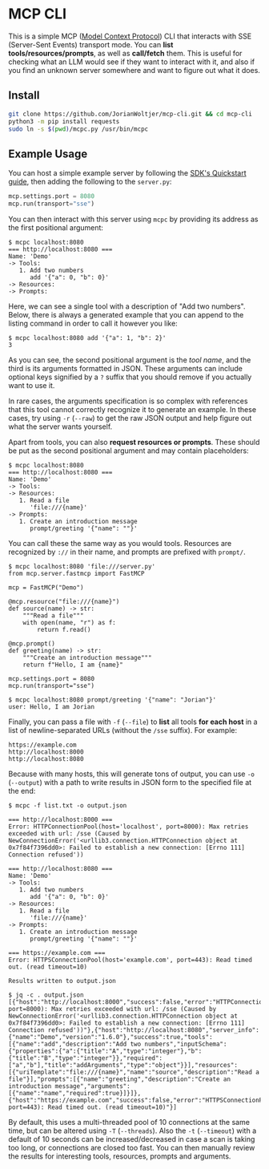 # MCP CLI

This is a simple MCP ([Model Context Protocol](https://modelcontextprotocol.io/introduction)) CLI that interacts with SSE (Server-Sent Events) transport mode. You can **list tools/resources/prompts**, as well as **call/fetch** them. This is useful for checking what an LLM would see if they want to interact with it, and also if you find an unknown server somewhere and want to figure out what it does.

## Install

```sh
git clone https://github.com/JorianWoltjer/mcp-cli.git && cd mcp-cli
python3 -m pip install requests
sudo ln -s $(pwd)/mcpc.py /usr/bin/mcpc
```

## Example Usage

You can host a simple example server by following the [SDK's Quickstart guide](https://github.com/modelcontextprotocol/python-sdk?tab=readme-ov-file#quickstart), then adding the following to the `server.py`:

```py
mcp.settings.port = 8080
mcp.run(transport="sse")
```

You can then interact with this server using `mcpc` by providing its address as the first positional argument:

```shell
$ mcpc localhost:8080
=== http://localhost:8080 ===
Name: 'Demo'
-> Tools:
   1. Add two numbers
      add '{"a": 0, "b": 0}'
-> Resources:
-> Prompts:
```

Here, we can see a single tool with a description of "Add two numbers". Below, there is always a generated example that you can append to the listing command in order to call it however you like:

```shell
$ mcpc localhost:8080 add '{"a": 1, "b": 2}'
3
```

As you can see, the second positional argument is the *tool name*, and the third is its arguments formatted in JSON. These arguments can include optional keys signified by a `?` suffix that you should remove if you actually want to use it.

In rare cases, the arguments specification is so complex with references that this tool cannot correctly recognize it to generate an example. In these cases, try using `-r` (`--raw`) to get the raw JSON output and help figure out what the server wants yourself.

Apart from tools, you can also **request resources or prompts**. These should be put as the second positional argument and may contain placeholders:

```shell
$ mcpc localhost:8080
=== http://localhost:8080 ===
Name: 'Demo'
-> Tools:
-> Resources:
   1. Read a file
      'file:///{name}'
-> Prompts:
   1. Create an introduction message
      prompt/greeting '{"name": ""}'
```

You can call these the same way as you would tools. Resources are recognized by `://` in their name, and prompts are prefixed with `prompt/`.

```shell
$ mcpc localhost:8080 'file:///server.py'
from mcp.server.fastmcp import FastMCP

mcp = FastMCP("Demo")

@mcp.resource("file:///{name}")
def source(name) -> str:
    """Read a file"""
    with open(name, "r") as f:
        return f.read()

@mcp.prompt()
def greeting(name) -> str:
    """Create an introduction message"""
    return f"Hello, I am {name}"

mcp.settings.port = 8080
mcp.run(transport="sse")

$ mcpc localhost:8080 prompt/greeting '{"name": "Jorian"}'
user: Hello, I am Jorian
```

Finally, you can pass a file with `-f` (`--file`) to **list** all tools **for each host** in a list of newline-separated URLs (without the `/sse` suffix). For example:

```
https://example.com
http://localhost:8000
http://localhost:8080
```

Because with many hosts, this will generate tons of output, you can use `-o` (`--output`) with a path to write results in JSON form to the specified file at the end:

```shell
$ mcpc -f list.txt -o output.json

=== http://localhost:8000 ===
Error: HTTPConnectionPool(host='localhost', port=8000): Max retries exceeded with url: /sse (Caused by NewConnectionError('<urllib3.connection.HTTPConnection object at 0x7f84f7396dd0>: Failed to establish a new connection: [Errno 111] Connection refused'))

=== http://localhost:8080 ===
Name: 'Demo'
-> Tools:
   1. Add two numbers
      add '{"a": 0, "b": 0}'
-> Resources:
   1. Read a file
      'file:///{name}'
-> Prompts:
   1. Create an introduction message
      prompt/greeting '{"name": ""}'

=== https://example.com ===
Error: HTTPSConnectionPool(host='example.com', port=443): Read timed out. (read timeout=10)

Results written to output.json

$ jq -c . output.json
[{"host":"http://localhost:8000","success":false,"error":"HTTPConnectionPool(host='localhost', port=8000): Max retries exceeded with url: /sse (Caused by NewConnectionError('<urllib3.connection.HTTPConnection object at 0x7f84f7396dd0>: Failed to establish a new connection: [Errno 111] Connection refused'))"},{"host":"http://localhost:8080","server_info":{"name":"Demo","version":"1.6.0"},"success":true,"tools":[{"name":"add","description":"Add two numbers","inputSchema":{"properties":{"a":{"title":"A","type":"integer"},"b":{"title":"B","type":"integer"}},"required":["a","b"],"title":"addArguments","type":"object"}}],"resources":[{"uriTemplate":"file:///{name}","name":"source","description":"Read a file"}],"prompts":[{"name":"greeting","description":"Create an introduction message","arguments":[{"name":"name","required":true}]}]},{"host":"https://example.com","success":false,"error":"HTTPSConnectionPool(host='example.com', port=443): Read timed out. (read timeout=10)"}]
```

By default, this uses a multi-threaded pool of 10 connections at the same time, but can be altered using `-T` (`--threads`). Also the `-t` (`--timeout`) with a default of 10 seconds can be increased/decreased in case a scan is taking too long, or connections are closed too fast.
You can then manually review the results for interesting tools, resources, prompts and arguments.
